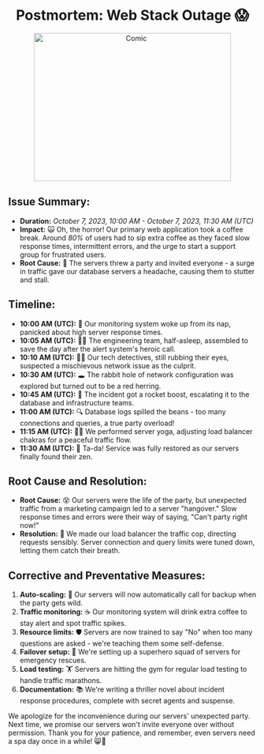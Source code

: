<div align="center">
  <h1>Postmortem: Web Stack Outage 😱</h1>

  <img src="https://encrypted-tbn0.gstatic.com/images?q=tbn:ANd9GcROHD9epLsedok1E8iv-AjG1T-ZDPDlm6C_tzGjmTJ8XQ&s" alt="Comic" width="400" height="300">
</div>

## Issue Summary:
- **Duration:** *October 7, 2023, 10:00 AM - October 7, 2023, 11:30 AM (UTC)*
- **Impact:** 🙀 Oh, the horror! Our primary web application took a coffee break. Around *80%* of users had to sip extra coffee as they faced slow response times, intermittent errors, and the urge to start a support group for frustrated users.
- **Root Cause:** 🤯 The servers threw a party and invited everyone - a surge in traffic gave our database servers a headache, causing them to stutter and stall.

## Timeline:
- **10:00 AM (UTC):** 🚨 Our monitoring system woke up from its nap, panicked about high server response times.
- **10:05 AM (UTC):** 🦸‍♂️ The engineering team, half-asleep, assembled to save the day after the alert system's heroic call.
- **10:10 AM (UTC):** 🕵️‍♂️ Our tech detectives, still rubbing their eyes, suspected a mischievous network issue as the culprit.
- **10:30 AM (UTC):** 🕳️ The rabbit hole of network configuration was explored but turned out to be a red herring.
- **10:45 AM (UTC):** 🚀 The incident got a rocket boost, escalating it to the database and infrastructure teams.
- **11:00 AM (UTC):** 🔍 Database logs spilled the beans - too many connections and queries, a true party overload!
- **11:15 AM (UTC):** 🧘‍♀️ We performed server yoga, adjusting load balancer chakras for a peaceful traffic flow.
- **11:30 AM (UTC):** 🎉 Ta-da! Service was fully restored as our servers finally found their zen.

## Root Cause and Resolution:
- **Root Cause:** 😵 Our servers were the life of the party, but unexpected traffic from a marketing campaign led to a server "hangover." Slow response times and errors were their way of saying, "Can't party right now!"
- **Resolution:** 🚦 We made our load balancer the traffic cop, directing requests sensibly. Server connection and query limits were tuned down, letting them catch their breath.

## Corrective and Preventative Measures:
1. **Auto-scaling:** 🚀 Our servers will now automatically call for backup when the party gets wild.
2. **Traffic monitoring:** ☕ Our monitoring system will drink extra coffee to stay alert and spot traffic spikes.
3. **Resource limits:** 🛡️ Servers are now trained to say "No" when too many questions are asked - we're teaching them some self-defense.
4. **Failover setup:** 💪 We're setting up a superhero squad of servers for emergency rescues.
5. **Load testing:** 🏋️ Servers are hitting the gym for regular load testing to handle traffic marathons.
6. **Documentation:** 📚 We're writing a thriller novel about incident response procedures, complete with secret agents and suspense.

We apologize for the inconvenience during our servers' unexpected party. Next time, we promise our servers won't invite everyone over without permission. Thank you for your patience, and remember, even servers need a spa day once in a while! 😸🌟


